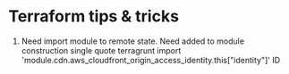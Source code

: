 # Terraform tips & tricks

1. Need import module to remote state. Need added to module construction single quote
 terragrunt import 'module.cdn.aws_cloudfront_origin_access_identity.this["identity"]' ID   
